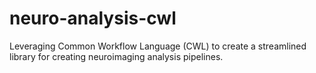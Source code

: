 # neuro-analysis-cwl
Leveraging Common Workflow Language (CWL) to create a streamlined library for creating neuroimaging analysis pipelines. 